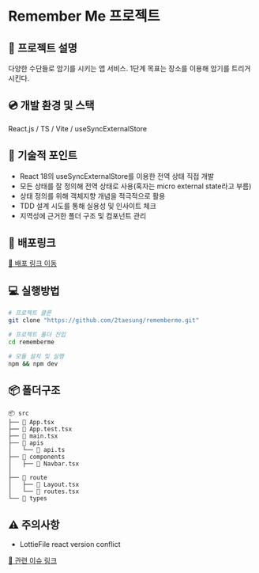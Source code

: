 # Remember Me 프로젝트

## 📖 프로젝트 설명

다양한 수단들로 암기를 시키는 앱 서비스.
1단계 목표는 장소를 이용해 암기를 트리거 시킨다.

## 💿 개발 환경 및 스택

React.js / TS / Vite / useSyncExternalStore

## 🧨 기술적 포인트

- React 18의 useSyncExternalStore를 이용한 전역 상태 직접 개발
- 모든 상태를 잘 정의해 전역 상태로 사용(혹자는 micro external state라고 부름)
- 상태 정의를 위해 객체지향 개념을 적극적으로 활용
- TDD 설계 시도를 통해 실용성 및 인사이트 체크
- 지역성에 근거한 폴더 구조 및 컴포넌트 관리

## 🔗 배포링크

[🔗 배포 링크 이동](https://rememberme-ten.vercel.app/)

## 💻 실행방법

```bash
# 프로젝트 클론
git clone "https://github.com/2taesung/rememberme.git"

# 프로젝트 폴더 진입
cd rememberme

# 모듈 설치 및 실행
npm && npm dev
```

## 📦 폴더구조

```
📦 src
├── 📄 App.tsx
├── 🧪 App.test.tsx
├── 📄 main.tsx
├── 📂 apis
│   └── 📄 api.ts
├── 📂 components
│   ├── 📄 Navbar.tsx
│
├── 📂 route
│   ├── 📄 Layout.tsx
│   └── 📄 routes.tsx
└── 📂 types
```

## ⚠️ 주의사항

- LottieFile react version conflict

[🔗 관련 이슈 링크](https://stackoverflow.com/questions/72184976/getting-error-in-while-installing-react-lottie-in-react18/)
